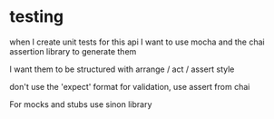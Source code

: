 # testing

when I create unit tests for this api
I want to use mocha and the chai assertion library to generate them

I want them to be structured with
arrange / act / assert style

don't use the 'expect' format for validation, use assert from chai

For mocks and stubs use sinon library
